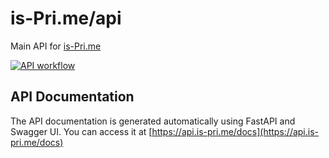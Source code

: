 # is-Pri.me/api

Main API for [is-Pri.me](https://is-pri.me)

[![API workflow](https://github.com/is-Pri-me/api/actions/workflows/api.yml/badge.svg)](https://github.com/is-Pri-me/api/actions/workflows/api.yml)

## API Documentation

The API documentation is generated automatically using FastAPI and Swagger UI. You can access it at [https://api.is-pri.me/docs](https://api.is-pri.me/docs)
